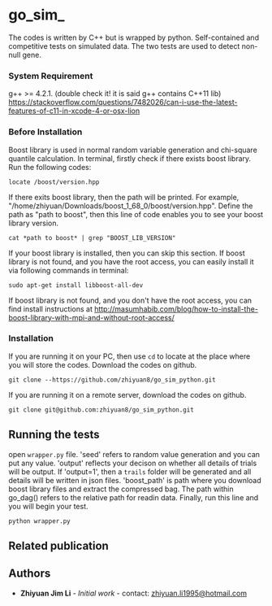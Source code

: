﻿# go_sim_
The codes is written by C++ but is wrapped by python.
Self-contained and competitive tests on simulated data. The two tests are used to detect non-null gene.

### System Requirement
g++ >= 4.2.1. (double check it! it is said g++ contains C++11 lib)
https://stackoverflow.com/questions/7482026/can-i-use-the-latest-features-of-c11-in-xcode-4-or-osx-lion

### Before Installation

Boost library is used in normal random variable generation and chi-square quantile calculation. In terminal, firstly check if there exists boost library. Run the following codes:
```
locate /boost/version.hpp
```
If there exits boost library, then the path will be printed. For example, "/home/zhiyuan/Downloads/boost_1_68_0/boost/version.hpp". Define the path as "path to boost", then this line of code enables you to see your boost library version.
```
cat *path to boost* | grep "BOOST_LIB_VERSION"
```
If your boost library is installed, then you can skip this section. 
If boost library is not found, and you have the root access, you can easily install it via following commands in terminal:
```
sudo apt-get install libboost-all-dev
```
If boost library is not found, and you don't have the root access, you can find install instructions at http://masumhabib.com/blog/how-to-install-the-boost-library-with-mpi-and-without-root-access/

### Installation 

If you are running it on your PC, then use ```cd``` to locate at the place where you will store the codes. Download the codes on github. 
```
git clone --https://github.com/zhiyuan8/go_sim_python.git
```
If you are running it on a remote server, download the codes on github.
```
git clone git@github.com:zhiyuan8/go_sim_python.git 
```

## Running the tests
open ```wrapper.py``` file. 'seed' refers to random value generation and you can put any value. 'output' reflects your decison on whether all details of trials will be output. If 'output=1', then a ```trails``` folder will be generated and all details will be written in json files. 'boost_path' is path where you download boost library files and extract the compressed bag. The path within go_dag() refers to the relative path for readin data.
Finally, run this line and you will begin your test.
```
python wrapper.py
```

## Related publication


## Authors

* **Zhiyuan Jim Li** - *Initial work* - contact: zhiyuan.li1995@hotmail.com


